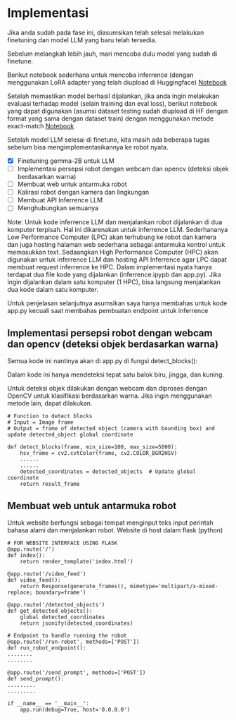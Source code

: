 <!-- ABOUT THE PROJECT -->
# Implementasi

Jika anda sudah pada fase ini, diasumsikan telah selesai melakukan finetuning dan model LLM yang baru telah tersedia.

Sebelum melangkah lebih jauh, mari mencoba dulu model yang sudah di finetune.

Berikut notebook sederhana untuk mencoba inferrence (dengan menggunakan LoRA adapter yang telah diupload di Huggingface) [Notebook](./simple-inf.ipypnb)

Setelah memastikan model berhasil dijalankan, jika anda ingin melakukan evaluasi terhadap model (selain training dan eval loss), berikut notebook yang dapat digunakan (asumsi dataset testing sudah diupload di HF dengan format yang sama dengan dataset train) dengan menggunakan metode exact-match [Notebook](./simple-eval.ipypnb)

Setelah model LLM selesai di finetune, kita masih ada beberapa tugas sebelum bisa mengimplementasikannya ke robot nyata.

- [x] Finetuning gemma-2B untuk LLM
- [ ] Implementasi persepsi robot dengan webcam dan opencv (deteksi objek berdasarkan warna)
- [ ] Membuat web untuk antarmuka robot
- [ ] Kalirasi robot dengan kamera dan lingkungan
- [ ] Membuat API Inferrence LLM
- [ ] Menghubungkan semuanya

Note: Untuk kode inferrence LLM dan menjalankan robot dijalankan di dua komputer terpisah. Hal ini dikarenakan untuk inferrence LLM. Sederhananya Low Performance Computer (LPC) akan terhubung ke robot dan kamera dan juga hosting halaman web sederhana sebagai antarmuka kontrol untuk memasukkan text. Sedaangkan High Performance Computer (HPC) akan digunakan untuk inferrence LLM dan hosting API Inferrence agar LPC dapat membuat request inferrence ke HPC. Dalam implementasi nyata hanya terdapat dua file kode yang dijalankan (inferrence.ipypb dan app.py). Jika ingin dijalankan dalam satu komputer (1 HPC), bisa langsung menjalankan dua kode dalam satu komputer. 

Untuk penjelasan selanjutnya asumsikan saya hanya membahas untuk kode app.py kecuali saat membahas pembuatan endpoint untuk inferrence

## Implementasi persepsi robot dengan webcam dan opencv (deteksi objek berdasarkan warna)

Semua kode ini nantinya akan di app.py di fungsi detect_blocks():

Dalam kode ini hanya mendeteksi tepat satu balok biru, jingga, dan kuning.

Untuk deteksi objek dilakukan dengan webcam dan diproses dengan OpenCV untuk klasifikasi berdasarkan warna. Jika ingin menggunakan metode lain, dapat dilakukan. 

```
# Function to detect blocks
# Input = Image frame
# Output = frame of detected object (camera with bounding box) and update detected_object global coordinate

def detect_blocks(frame, min_size=100, max_size=5000):
    hsv_frame = cv2.cvtColor(frame, cv2.COLOR_BGR2HSV)
    ......
    ......
    detected_coordinates = detected_objects  # Update global coordinate
    return result_frame
```

## Membuat web untuk antarmuka robot

Untuk website berfungsi sebagai tempat menginput teks input perintah bahasa alami dan menjalankan robot. Website di host dalam flask (python)

```
# FOR WEBSITE INTERFACE USING FLASK
@app.route('/')
def index():
    return render_template('index.html')

@app.route('/video_feed')
def video_feed():
    return Response(generate_frames(), mimetype='multipart/x-mixed-replace; boundary=frame')

@app.route('/detected_objects')
def get_detected_objects():
    global detected_coordinates
    return jsonify(detected_coordinates)

# Endpoint to handle running the robot
@app.route('/run-robot', methods=['POST'])
def run_robot_endpoint():
........
........

@app.route('/send_prompt', methods=['POST'])
def send_prompt():
.........
.........

if __name__ == '__main__':
    app.run(debug=True, host='0.0.0.0')
```




